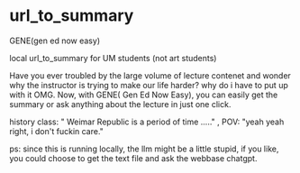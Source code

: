 # url_to_summary
GENE(gen ed now easy) 

local url_to_summary for UM students (not art students) 

Have you ever troubled by the large volume of lecture contenet and wonder why the instructor is trying to make our life harder? why do i have to put up with it OMG. 
Now, with GENE( Gen Ed Now Easy), you can easily get the summary or ask anything about the lecture in just one click. 

history class: " Weimar Republic is a period of time ....." , POV: "yeah yeah right, i don't fuckin care."




ps: since this is running locally, the llm might be a little stupid, if you like, you could choose to get the text file and ask the webbase chatgpt. 


